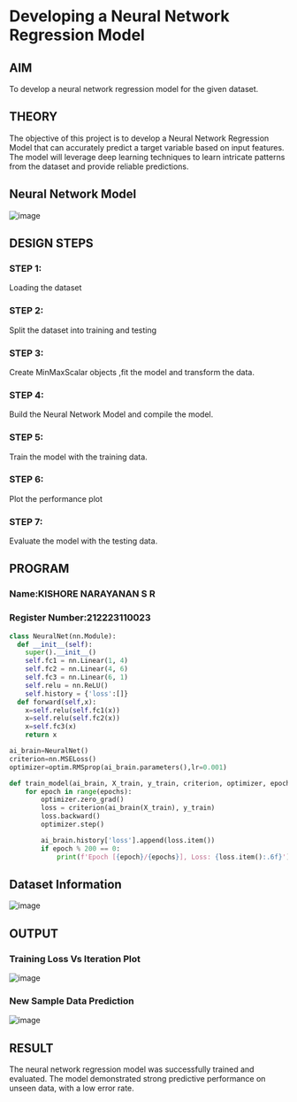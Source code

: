 # Developing a Neural Network Regression Model

## AIM

To develop a neural network regression model for the given dataset.

## THEORY

The objective of this project is to develop a Neural Network Regression Model that can accurately predict a target variable based on input features. The model will leverage deep learning techniques to learn intricate patterns from the dataset and provide reliable predictions.

## Neural Network Model
![image](https://github.com/user-attachments/assets/da0f439f-ddb5-4b90-a7f7-1e9cce4c2efd)


## DESIGN STEPS

### STEP 1:

Loading the dataset

### STEP 2:

Split the dataset into training and testing

### STEP 3:

Create MinMaxScalar objects ,fit the model and transform the data.

### STEP 4:

Build the Neural Network Model and compile the model.

### STEP 5:

Train the model with the training data.

### STEP 6:

Plot the performance plot

### STEP 7:

Evaluate the model with the testing data.

## PROGRAM
### Name:KISHORE NARAYANAN S R
### Register Number:212223110023
```python
class NeuralNet(nn.Module):
  def __init__(self):
    super().__init__()
    self.fc1 = nn.Linear(1, 4)
    self.fc2 = nn.Linear(4, 6)
    self.fc3 = nn.Linear(6, 1)
    self.relu = nn.ReLU()
    self.history = {'loss':[]}
  def forward(self,x):
    x=self.relu(self.fc1(x))
    x=self.relu(self.fc2(x))
    x=self.fc3(x)
    return x

ai_brain=NeuralNet()
criterion=nn.MSELoss()
optimizer=optim.RMSprop(ai_brain.parameters(),lr=0.001)

def train_model(ai_brain, X_train, y_train, criterion, optimizer, epochs=2000):
    for epoch in range(epochs):
        optimizer.zero_grad()
        loss = criterion(ai_brain(X_train), y_train)
        loss.backward()
        optimizer.step()

        ai_brain.history['loss'].append(loss.item())
        if epoch % 200 == 0:
            print(f'Epoch [{epoch}/{epochs}], Loss: {loss.item():.6f}')
```
## Dataset Information

![image](https://github.com/user-attachments/assets/066313f3-3a28-4333-877f-b5df0a5eec1e)


## OUTPUT

### Training Loss Vs Iteration Plot

![image](https://github.com/user-attachments/assets/206ab927-bac4-4255-aa7d-7ccda8fb0d59)


### New Sample Data Prediction
![image](https://github.com/user-attachments/assets/61a5d640-6fe7-4dd1-8a00-8d7709963402)


## RESULT

The neural network regression model was successfully trained and evaluated. The model demonstrated strong predictive performance on unseen data, with a low error rate.
